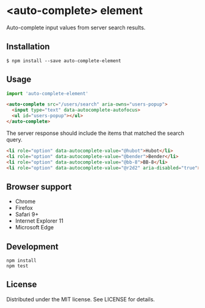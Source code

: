 # &lt;auto-complete&gt; element

Auto-complete input values from server search results.

## Installation

```
$ npm install --save auto-complete-element
```

## Usage

```js
import 'auto-complete-element'
```

```html
<auto-complete src="/users/search" aria-owns="users-popup">
  <input type="text" data-autocomplete-autofocus>
  <ul id="users-popup"></ul>
</auto-complete>
```

The server response should include the items that matched the search query.

```html
<li role="option" data-autocomplete-value="@hubot">Hubot</li>
<li role="option" data-autocomplete-value="@bender">Bender</li>
<li role="option" data-autocomplete-value="@bb-8">BB-8</li>
<li role="option" data-autocomplete-value="@r2d2" aria-disabled="true">R2-D2 (powered down)</li>
```

## Browser support

- Chrome
- Firefox
- Safari 9+
- Internet Explorer 11
- Microsoft Edge

## Development

```
npm install
npm test
```

## License

Distributed under the MIT license. See LICENSE for details.

